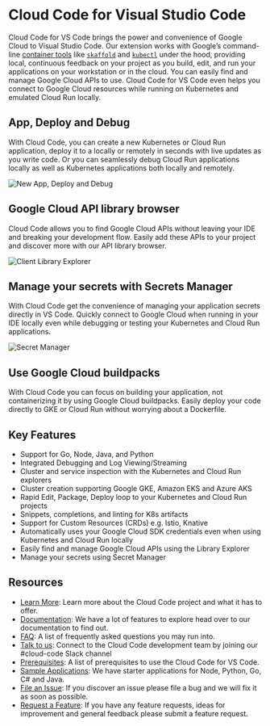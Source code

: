 # Cloud Code for Visual Studio Code

Cloud Code for VS Code brings the power and convenience of Google Cloud to Visual Studio Code. Our extension works
with Google’s command-line [container tools][1] like [`skaffold`][2] and [`kubectl`][3] under the hood, providing
local, continuous feedback on your project as you build, edit, and run your applications on your workstation or in
the cloud. You can easily find and manage Google Cloud APIs to use. Cloud Code for VS Code even helps you connect to
Google Cloud resources while running on Kubernetes and emulated Cloud Run locally.

## App, Deploy and Debug

With Cloud Code, you can create a new Kubernetes or Cloud Run application, deploy it to a locally or remotely in
seconds with live updates as you write code. Or you can seamlessly debug Cloud Run applications locally as well as
Kubernetes applications both locally and remotely.

![New App, Deploy and Debug][12]

## Google Cloud API library browser

Cloud Code allows you to find Google Cloud APIs without leaving your IDE and breaking your development flow. Easily
add these APIs to your project and discover more with our API library browser.

![Client Library Explorer][14]

## Manage your secrets with Secrets Manager

With Cloud Code get the convenience of managing your application secrets directly in VS Code. Quickly connect to
Google Cloud when running in your IDE locally even while debugging or testing your Kubernetes and Cloud Run
applications.

![Secret Manager][15]

## Use Google Cloud buildpacks

With Cloud Code you can focus on building your application, not containerizing it by using Google Cloud buildpacks.
Easily deploy your code directly to GKE or Cloud Run without worrying about a Dockerfile.

## Key Features

- Support for Go, Node, Java, and Python
- Integrated Debugging and Log Viewing/Streaming
- Cluster and service inspection with the Kubernetes and Cloud Run explorers
- Cluster creation supporting Google GKE, Amazon EKS and Azure AKS
- Rapid Edit, Package, Deploy loop to your Kubernetes and Cloud Run projects
- Snippets, completions, and linting for K8s artifacts
- Support for Custom Resources (CRDs) e.g. Istio, Knative
- Automatically uses your Google Cloud SDK credentials even when using Kubernetes and Cloud Run locally
- Easily find and manage Google Cloud APIs using the Library Explorer
- Manage your secrets using Secret Manager

## Resources

- [Learn More][9]: Learn more about the Cloud Code project and what it has to offer.
- [Documentation][5]: We have a lot of features to explore head over to our documentation to find out.
- [FAQ][11]: A list of frequently asked questions you may run into.
- [Talk to us][13]: Connect to the Cloud Code development team by joining our #cloud-code Slack channel
- [Prerequisites][10]: A list of prerequisites to use the Cloud Code for VS Code.
- [Sample Applications][6]: We have starter applications for Node, Python, Go, C# and Java.
- [File an Issue][7]: If you discover an issue please file a bug and we will fix it as soon as possible.
- [Request a Feature][8]: If you have any feature requests, ideas for improvement and general feedback please submit a feature request.

[1]: https://github.com/GoogleContainerTools
[2]: https://skaffold.dev/
[3]: https://kubernetes.io/docs/tasks/tools/install-kubectl/
[4]: https://skaffold.dev/docs/how-tos/profiles/
[5]: https://cloud.google.com/code/docs/vscode
[6]: https://github.com/GoogleCloudPlatform/cloud-code-samples
[7]: https://github.com/GoogleCloudPlatform/cloud-code-vscode/issues/new?assignees=&labels=&template=bug_report.md&title=
[8]: https://github.com/GoogleCloudPlatform/cloud-code-vscode/issues/new?assignees=&labels=enhancement&template=feature_request.md&title=
[9]: https://cloud.google.com/code
[10]: https://cloud.google.com/code/docs/vscode/install
[11]: https://cloud.google.com/code/docs/vscode/troubleshooting
[12]: https://github.com/GoogleCloudPlatform/cloud-code-vscode/raw/master/images/app_deploy_debug.gif
[13]: https://join.slack.com/t/googlecloud-community/shared_invite/zt-erdf4ity-8ZMUQ18DYV~5hkbZ~gCswg
[14]: https://www.gstatic.com/cloudssh/cloudcode/client-library-browser.gif
[15]: https://www.gstatic.com/cloudssh/cloudcode/secret-manager-explorer.png
